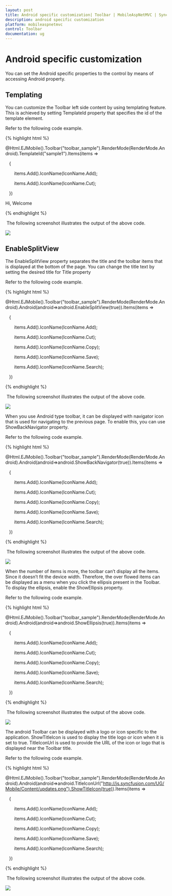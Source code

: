 ```yaml
---
layout: post
title: Android specific customization| Toolbar | MobileAspNetMVC | Syncfusion
description: android specific customization
platform: mobileaspnetmvc
control: Toolbar
documentation: ug
---
```


# Android specific customization

You can set the Android specific properties to the control by means of accessing Android property.

## Templating

You can customize the Toolbar left side content by using templating feature. This is achieved by setting TemplateId property that specifies the id of the template element.

Refer to the following code example.

{% highlight html %}

@Html.EJMobile().Toolbar("toolbar_sample").RenderMode(RenderMode.Android).TemplateId("sample1").Items(items =>

   {

       items.Add().IconName(IconName.Add);

       items.Add().IconName(IconName.Cut);

   })

<span id="sample1">Hi, Welcome</span>

{% endhighlight %}

 The following screenshot illustrates the output of the above code.

![](Android-specific-customization_images/Android-specific-customization_img1.png)



## EnableSplitView

The EnableSplitView property separates the title and the toolbar items that is displayed at the bottom of the page. You can change the title text by setting the desired title for Title property

Refer to the following code example.

{% highlight html %}

@Html.EJMobile().Toolbar("toolbar_sample").RenderMode(RenderMode.Android).Android(android=>android.EnableSplitView(true)).Items(items =>

   {

       items.Add().IconName(IconName.Add);

       items.Add().IconName(IconName.Cut);

       items.Add().IconName(IconName.Copy);

       items.Add().IconName(IconName.Save);

       items.Add().IconName(IconName.Search);

   })

{% endhighlight %}

 The following screenshot illustrates the output of the above code.

![](Android-specific-customization_images/Android-specific-customization_img2.png)



When you use Android type toolbar, it can be displayed with navigator icon that is used for navigating to the previous page. To enable this, you can use ShowBackNavigator property.

Refer to the following code example.

{% highlight html %}

@Html.EJMobile().Toolbar("toolbar_sample").RenderMode(RenderMode.Android).Android(android=>android.ShowBackNavigator(true)).Items(items =>

   {

       items.Add().IconName(IconName.Add);

       items.Add().IconName(IconName.Cut);

       items.Add().IconName(IconName.Copy);

       items.Add().IconName(IconName.Save);

       items.Add().IconName(IconName.Search);

   })

{% endhighlight %}

 The following screenshot illustrates the output of the above code.

![](Android-specific-customization_images/Android-specific-customization_img3.png)



When the number of items is more, the toolbar can’t display all the items. Since it doesn’t fit the device width. Therefore, the over flowed items can be displayed as a menu when you click the ellipsis present in the Toolbar. To display the ellipsis, enable the ShowEllipsis property. 

Refer to the following code example.

{% highlight html %}

@Html.EJMobile().Toolbar("toolbar_sample").RenderMode(RenderMode.Android).Android(android=>android.ShowEllipsis(true)).Items(items =>

   {

       items.Add().IconName(IconName.Add);

       items.Add().IconName(IconName.Cut);

       items.Add().IconName(IconName.Copy);

       items.Add().IconName(IconName.Save);

       items.Add().IconName(IconName.Search);

   })

{% endhighlight %}

 The following screenshot illustrates the output of the above code.

![](Android-specific-customization_images/Android-specific-customization_img4.png)



The android Toolbar can be displayed with a logo or icon specific to the application. ShowTitleIcon is used to display the title logo or icon when it is set to true. TitleIconUrl is used to provide the URL of the icon or logo that is displayed near the Toolbar title. 

Refer to the following code example.

{% highlight html %}

@Html.EJMobile().Toolbar("toolbar_sample").RenderMode(RenderMode.Android).Android(android=>android.TitleIconUrl("http://js.syncfusion.com/UG/Mobile/Content/updates.png").ShowTitleIcon(true)).Items(items =>

   {

       items.Add().IconName(IconName.Add);

       items.Add().IconName(IconName.Cut);

       items.Add().IconName(IconName.Copy);

       items.Add().IconName(IconName.Save);

       items.Add().IconName(IconName.Search);

   })

{% endhighlight %}

 The following screenshot illustrates the output of the above code.

![](Android-specific-customization_images/Android-specific-customization_img5.png)



